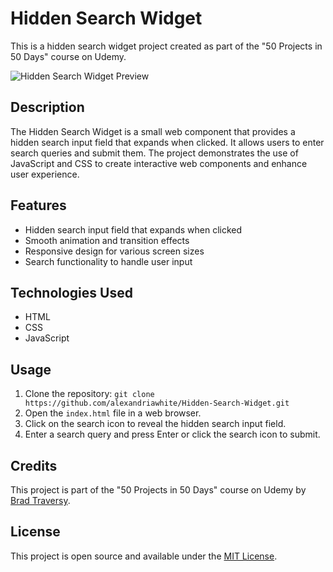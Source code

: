 # Hidden Search Widget

This is a hidden search widget project created as part of the "50 Projects in 50 Days" course on Udemy.

![Hidden Search Widget Preview](![image](https://github.com/alexandriawhite/Hidden-Search-Widget/assets/114960634/41ec0b91-bb92-4930-8fd5-e79a6c18a94e)
)

## Description

The Hidden Search Widget is a small web component that provides a hidden search input field that expands when clicked. It allows users to enter search queries and submit them.
The project demonstrates the use of JavaScript and CSS to create interactive web components and enhance user experience.

## Features

- Hidden search input field that expands when clicked
- Smooth animation and transition effects
- Responsive design for various screen sizes
- Search functionality to handle user input

## Technologies Used

- HTML
- CSS
- JavaScript

## Usage

1. Clone the repository: `git clone https://github.com/alexandriawhite/Hidden-Search-Widget.git`
2. Open the `index.html` file in a web browser.
3. Click on the search icon to reveal the hidden search input field.
4. Enter a search query and press Enter or click the search icon to submit.

## Credits

This project is part of the "50 Projects in 50 Days" course on Udemy by [Brad Traversy](https://github.com/bradtraversy).

## License

This project is open source and available under the [MIT License](LICENSE).
